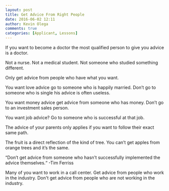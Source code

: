 ```yaml
---
layout: post
title: Get Advice From Right People
date: 2016-06-02 12:11
author: Kevin Olega
comments: true
categories: [Applicant, Lessons]
---
```

If you want to become a doctor the most qualified person to give you advice is a doctor.

Not a nurse.
Not a medical student.
Not someone who studied something different.

Only get advice from people who have what you want.

You want love advice go to someone who is happily married. Don’t go to someone who is single his advice is often useless.

You want money advice get advice from someone who has money. Don’t go to an investment sales person.

You want job advice? Go to someone who is successful at that job.

The advice of your parents only applies if you want to follow their exact same path.

The fruit is a direct reflection of the kind of tree. You can’t get apples from orange trees and it’s the same.

“Don’t get advice from someone who hasn’t successfully implemented the advice themselves.“
-Tim Ferriss

Many of you want to work in a call center. Get advice from people who work in the industry. Don't get advice from people who are not working in the industry.

&nbsp;
